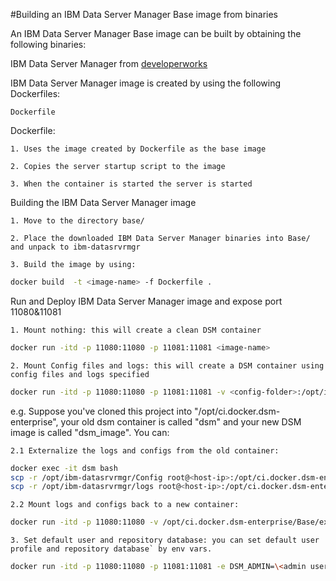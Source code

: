 #Building an IBM Data Server Manager Base image from binaries
 
An IBM Data Server Manager Base image can be built by obtaining the following binaries:

IBM Data Server Manager from [developerworks](http://www.ibm.com/developerworks/downloads/im/dsm/)


IBM Data Server Manager image is created by using the following Dockerfiles:

    Dockerfile

Dockerfile:

    1. Uses the image created by Dockerfile as the base image

    2. Copies the server startup script to the image

    3. When the container is started the server is started

Building the IBM Data Server Manager image

    1. Move to the directory base/
    
    2. Place the downloaded IBM Data Server Manager binaries into Base/ and unpack to ibm-datasrvrmgr

    3. Build the image by using:

```Bash
docker build  -t <image-name> -f Dockerfile .
```
                            
Run and Deploy IBM Data Server Manager image and expose port 11080&11081

    1. Mount nothing: this will create a clean DSM container
    
```Bash
docker run -itd -p 11080:11080 -p 11081:11081 <image-name>
```
	
    2. Mount Config files and logs: this will create a DSM container using config files and logs specified
    
```Bash
docker run -itd -p 11080:11080 -p 11081:11081 -v <config-folder>:/opt/ibm-datasrvrmgr/Config -v <log-folder>:/opt/ibm-datasrvrmgr/logs <image-name>
```

e.g. Suppose you've cloned this project into "/opt/ci.docker.dsm-enterprise", your old dsm container is called "dsm" and your new DSM image is called "dsm_image". You can:

    2.1 Externalize the logs and configs from the old container:
    
```Bash
docker exec -it dsm bash
scp -r /opt/ibm-datasrvrmgr/Config root@<host-ip>:/opt/ci.docker.dsm-enterprise/Base/example
scp -r /opt/ibm-datasrvrmgr/logs root@<host-ip>:/opt/ci.docker.dsm-enterprise/Base/example
```

    2.2 Mount logs and configs back to a new container:

```Bash
docker run -itd -p 11080:11080 -v /opt/ci.docker.dsm-enterprise/Base/example/Config:/opt/ibm-datasrvrmgr/Config -v /opt/ci.docker.dsm-enterprise/Base/example/logs:/opt/ibm-datasrvrmgr/logs <image-name> 
```
    3. Set default user and repository database: you can set default user profile and repository database` by env vars.

```Bash
docker run -itd -p 11080:11080 -p 11081:11081 -e DSM_ADMIN=\<admin user name\>  -e DSM_ADMIN_PWD=\<admin password\> -e DSM_REPODB_IP=\<RepoDB IP address\> -e DSM_REPODB_PORT=\<RepoDB port\> -e DSM_REPODB_USER=\<RepoDB user name\> -e DSM_REPODB_PWD=\<RepoDB password\> -e DSM_REPODB_NAME=\<RepoDB name\> <image-name>
``` 

